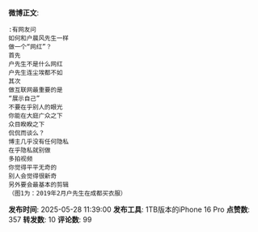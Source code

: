 **微博正文**: 
```
:有网友问
如何和户晨风先生一样
做一个“网红”？
首先
户先生不是什么网红
户先生连尘埃都不如
其次
做互联网最重要的是
“展示自己”
不要在乎别人的眼光
你能在大庭广众之下
众目睽睽之下
侃侃而谈么？
博主几乎没有任何隐私
在乎隐私就别做
多拍视频
你觉得平平无奇的
别人会觉得很新奇
另外要会最基本的剪辑
（图1为：2019年2月户先生在成都买衣服）
```
**发布时间**: 2025-05-28 11:39:00
**发布工具**: 1TB版本的iPhone 16 Pro
**点赞数**: 357
**转发数**: 10
**评论数**: 99

